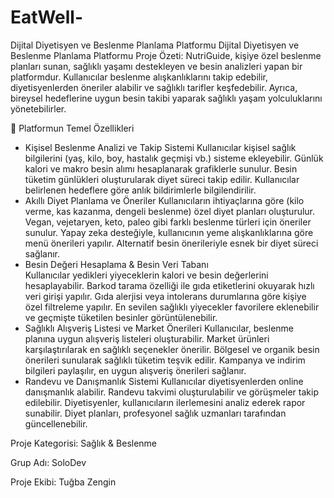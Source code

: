 # EatWell-
Dijital Diyetisyen ve Beslenme Planlama Platformu
Dijital Diyetisyen ve Beslenme Planlama Platformu
Proje Özeti:
NutriGuide, kişiye özel beslenme planları sunan, sağlıklı yaşamı destekleyen ve besin analizleri yapan bir platformdur. Kullanıcılar beslenme alışkanlıklarını takip edebilir, diyetisyenlerden öneriler alabilir ve sağlıklı tarifler keşfedebilir. Ayrıca, bireysel hedeflerine uygun besin takibi yaparak sağlıklı yaşam yolculuklarını yönetebilirler.


🔹 Platformun Temel Özellikleri
* Kişisel Beslenme Analizi ve Takip Sistemi
Kullanıcılar kişisel sağlık bilgilerini (yaş, kilo, boy, hastalık geçmişi vb.) sisteme ekleyebilir.
Günlük kalori ve makro besin alımı hesaplanarak grafiklerle sunulur.
Besin tüketim günlükleri oluşturularak diyet süreci takip edilir.
Kullanıcılar belirlenen hedeflere göre anlık bildirimlerle bilgilendirilir.
* Akıllı Diyet Planlama ve Öneriler
Kullanıcıların ihtiyaçlarına göre (kilo verme, kas kazanma, dengeli beslenme) özel diyet planları oluşturulur.
Vegan, vejetaryen, keto, paleo gibi farklı beslenme türleri için öneriler sunulur.
Yapay zeka desteğiyle, kullanıcının yeme alışkanlıklarına göre menü önerileri yapılır.
Alternatif besin önerileriyle esnek bir diyet süreci sağlanır.
* Besin Değeri Hesaplama & Besin Veri Tabanı                                                         
Kullanıcılar yedikleri yiyeceklerin kalori ve besin değerlerini hesaplayabilir.
Barkod tarama özelliği ile gıda etiketlerini okuyarak hızlı veri girişi yapılır.
Gıda alerjisi veya intolerans durumlarına göre kişiye özel filtreleme yapılır.
En sevilen sağlıklı yiyecekler favorilere eklenebilir ve geçmişte tüketilen besinler görüntülenebilir.
* Sağlıklı Alışveriş Listesi ve Market Önerileri
Kullanıcılar, beslenme planına uygun alışveriş listeleri oluşturabilir.
Market ürünleri karşılaştırılarak en sağlıklı seçenekler önerilir.
Bölgesel ve organik besin önerileri sunularak sağlıklı tüketim teşvik edilir.
Kampanya ve indirim bilgileri paylaşılır, en uygun alışveriş önerileri sağlanır.
* Randevu ve Danışmanlık Sistemi
Kullanıcılar diyetisyenlerden online danışmanlık alabilir.
Randevu takvimi oluşturulabilir ve görüşmeler takip edilebilir.
Diyetisyenler, kullanıcıların ilerlemesini analiz ederek rapor sunabilir.
Diyet planları, profesyonel sağlık uzmanları tarafından güncellenebilir.


Proje Kategorisi: Sağlık & Beslenme

Grup Adı: SoloDev

Proje Ekibi: Tuğba Zengin




